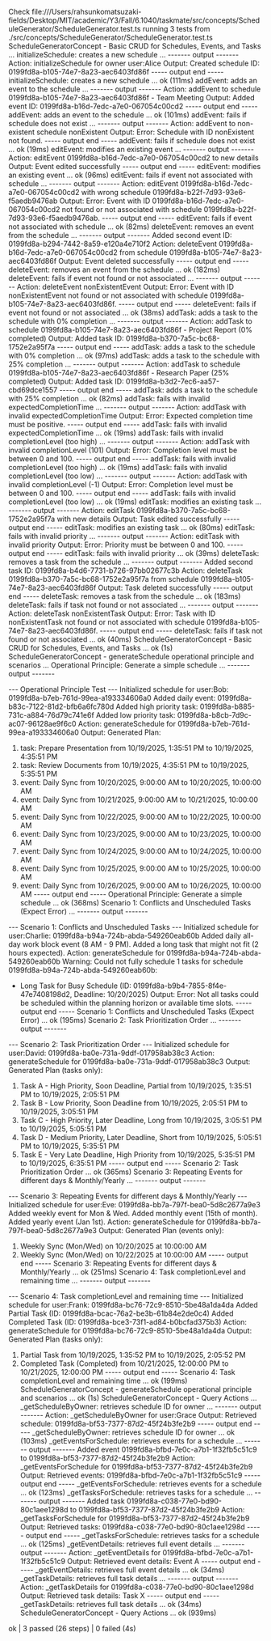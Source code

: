 Check file:///Users/rahsunkomatsuzaki-fields/Desktop/MIT/academic/Y3/Fall/6.1040/taskmate/src/concepts/ScheduleGenerator/ScheduleGenerator.test.ts
running 3 tests from ./src/concepts/ScheduleGenerator/ScheduleGenerator.test.ts
ScheduleGeneratorConcept - Basic CRUD for Schedules, Events, and Tasks ...
  initializeSchedule: creates a new schedule ...
------- output -------
Action: initializeSchedule for owner user:Alice
Output: Created schedule ID: 0199fd8a-b105-74e7-8a23-aec6403fd86f
----- output end -----
  initializeSchedule: creates a new schedule ... ok (111ms)
  addEvent: adds an event to the schedule ...
------- output -------
Action: addEvent to schedule 0199fd8a-b105-74e7-8a23-aec6403fd86f - Team Meeting
Output: Added event ID: 0199fd8a-b16d-7edc-a7e0-067054c00cd2
----- output end -----
  addEvent: adds an event to the schedule ... ok (101ms)
  addEvent: fails if schedule does not exist ...
------- output -------
Action: addEvent to non-existent schedule nonExistent
Output: Error: Schedule with ID nonExistent not found.
----- output end -----
  addEvent: fails if schedule does not exist ... ok (19ms)
  editEvent: modifies an existing event ...
------- output -------
Action: editEvent 0199fd8a-b16d-7edc-a7e0-067054c00cd2 to new details
Output: Event edited successfully
----- output end -----
  editEvent: modifies an existing event ... ok (96ms)
  editEvent: fails if event not associated with schedule ...
------- output -------
Action: editEvent 0199fd8a-b16d-7edc-a7e0-067054c00cd2 with wrong schedule 0199fd8a-b22f-7d93-93e6-f5aedb9476ab
Output: Error: Event with ID 0199fd8a-b16d-7edc-a7e0-067054c00cd2 not found or not associated with schedule 0199fd8a-b22f-7d93-93e6-f5aedb9476ab.
----- output end -----
  editEvent: fails if event not associated with schedule ... ok (82ms)
  deleteEvent: removes an event from the schedule ...
------- output -------
Added second event ID: 0199fd8a-b294-7442-8a59-e120a4e710f2
Action: deleteEvent 0199fd8a-b16d-7edc-a7e0-067054c00cd2 from schedule 0199fd8a-b105-74e7-8a23-aec6403fd86f
Output: Event deleted successfully
----- output end -----
  deleteEvent: removes an event from the schedule ... ok (182ms)
  deleteEvent: fails if event not found or not associated ...
------- output -------
Action: deleteEvent nonExistentEvent
Output: Error: Event with ID nonExistentEvent not found or not associated with schedule 0199fd8a-b105-74e7-8a23-aec6403fd86f.
----- output end -----
  deleteEvent: fails if event not found or not associated ... ok (38ms)
  addTask: adds a task to the schedule with 0% completion ...
------- output -------
Action: addTask to schedule 0199fd8a-b105-74e7-8a23-aec6403fd86f - Project Report (0% completed)
Output: Added task ID: 0199fd8a-b370-7a5c-bc68-1752e2a95f7a
----- output end -----
  addTask: adds a task to the schedule with 0% completion ... ok (97ms)
  addTask: adds a task to the schedule with 25% completion ...
------- output -------
Action: addTask to schedule 0199fd8a-b105-74e7-8a23-aec6403fd86f - Research Paper (25% completed)
Output: Added task ID: 0199fd8a-b3d2-7ec6-aa57-cbd69dce1557
----- output end -----
  addTask: adds a task to the schedule with 25% completion ... ok (82ms)
  addTask: fails with invalid expectedCompletionTime ...
------- output -------
Action: addTask with invalid expectedCompletionTime
Output: Error: Expected completion time must be positive.
----- output end -----
  addTask: fails with invalid expectedCompletionTime ... ok (19ms)
  addTask: fails with invalid completionLevel (too high) ...
------- output -------
Action: addTask with invalid completionLevel (101)
Output: Error: Completion level must be between 0 and 100.
----- output end -----
  addTask: fails with invalid completionLevel (too high) ... ok (19ms)
  addTask: fails with invalid completionLevel (too low) ...
------- output -------
Action: addTask with invalid completionLevel (-1)
Output: Error: Completion level must be between 0 and 100.
----- output end -----
  addTask: fails with invalid completionLevel (too low) ... ok (19ms)
  editTask: modifies an existing task ...
------- output -------
Action: editTask 0199fd8a-b370-7a5c-bc68-1752e2a95f7a with new details
Output: Task edited successfully
----- output end -----
  editTask: modifies an existing task ... ok (80ms)
  editTask: fails with invalid priority ...
------- output -------
Action: editTask with invalid priority
Output: Error: Priority must be between 0 and 100.
----- output end -----
  editTask: fails with invalid priority ... ok (39ms)
  deleteTask: removes a task from the schedule ...
------- output -------
Added second task ID: 0199fd8a-b4d6-7731-b726-97bb02677c3b
Action: deleteTask 0199fd8a-b370-7a5c-bc68-1752e2a95f7a from schedule 0199fd8a-b105-74e7-8a23-aec6403fd86f
Output: Task deleted successfully
----- output end -----
  deleteTask: removes a task from the schedule ... ok (183ms)
  deleteTask: fails if task not found or not associated ...
------- output -------
Action: deleteTask nonExistentTask
Output: Error: Task with ID nonExistentTask not found or not associated with schedule 0199fd8a-b105-74e7-8a23-aec6403fd86f.
----- output end -----
  deleteTask: fails if task not found or not associated ... ok (40ms)
ScheduleGeneratorConcept - Basic CRUD for Schedules, Events, and Tasks ... ok (1s)
ScheduleGeneratorConcept - generateSchedule operational principle and scenarios ...
  Operational Principle: Generate a simple schedule ...
------- output -------

--- Operational Principle Test ---
Initialized schedule for user:Bob: 0199fd8a-b7eb-761d-99ea-a193334606a0
Added daily event: 0199fd8a-b83c-7122-81d2-bfb6a6fc780d
Added high priority task: 0199fd8a-b885-731c-a884-76d79c741e6f
Added low priority task: 0199fd8a-b8cb-7d9c-ac07-96128ae9f6c0
Action: generateSchedule for 0199fd8a-b7eb-761d-99ea-a193334606a0
Output: Generated Plan:
  1. task: Prepare Presentation from 10/19/2025, 1:35:51 PM to 10/19/2025, 4:35:51 PM
  2. task: Review Documents from 10/19/2025, 4:35:51 PM to 10/19/2025, 5:35:51 PM
  3. event: Daily Sync from 10/20/2025, 9:00:00 AM to 10/20/2025, 10:00:00 AM
  4. event: Daily Sync from 10/21/2025, 9:00:00 AM to 10/21/2025, 10:00:00 AM
  5. event: Daily Sync from 10/22/2025, 9:00:00 AM to 10/22/2025, 10:00:00 AM
  6. event: Daily Sync from 10/23/2025, 9:00:00 AM to 10/23/2025, 10:00:00 AM
  7. event: Daily Sync from 10/24/2025, 9:00:00 AM to 10/24/2025, 10:00:00 AM
  8. event: Daily Sync from 10/25/2025, 9:00:00 AM to 10/25/2025, 10:00:00 AM
  9. event: Daily Sync from 10/26/2025, 9:00:00 AM to 10/26/2025, 10:00:00 AM
----- output end -----
  Operational Principle: Generate a simple schedule ... ok (368ms)
  Scenario 1: Conflicts and Unscheduled Tasks (Expect Error) ...
------- output -------

--- Scenario 1: Conflicts and Unscheduled Tasks ---
Initialized schedule for user:Charlie: 0199fd8a-b94a-724b-abda-549260eab60b
Added daily all-day work block event (8 AM - 9 PM).
Added a long task that might not fit (2 hours expected).
Action: generateSchedule for 0199fd8a-b94a-724b-abda-549260eab60b
Warning: Could not fully schedule 1 tasks for schedule 0199fd8a-b94a-724b-abda-549260eab60b:
  - Long Task for Busy Schedule (ID: 0199fd8a-b9b4-7855-8f4e-47e7408198d2, Deadline: 10/20/2025)
Output: Error: Not all tasks could be scheduled within the planning horizon or available time slots.
----- output end -----
  Scenario 1: Conflicts and Unscheduled Tasks (Expect Error) ... ok (195ms)
  Scenario 2: Task Prioritization Order ...
------- output -------

--- Scenario 2: Task Prioritization Order ---
Initialized schedule for user:David: 0199fd8a-ba0e-731a-9ddf-017958ab38c3
Action: generateSchedule for 0199fd8a-ba0e-731a-9ddf-017958ab38c3
Output: Generated Plan (tasks only):
  1. Task A - High Priority, Soon Deadline, Partial from 10/19/2025, 1:35:51 PM to 10/19/2025, 2:05:51 PM
  2. Task B - Low Priority, Soon Deadline from 10/19/2025, 2:05:51 PM to 10/19/2025, 3:05:51 PM
  3. Task C - High Priority, Later Deadline, Long from 10/19/2025, 3:05:51 PM to 10/19/2025, 5:05:51 PM
  4. Task D - Medium Priority, Later Deadline, Short from 10/19/2025, 5:05:51 PM to 10/19/2025, 5:35:51 PM
  5. Task E - Very Late Deadline, High Priority from 10/19/2025, 5:35:51 PM to 10/19/2025, 6:35:51 PM
----- output end -----
  Scenario 2: Task Prioritization Order ... ok (365ms)
  Scenario 3: Repeating Events for different days & Monthly/Yearly ...
------- output -------

--- Scenario 3: Repeating Events for different days & Monthly/Yearly ---
Initialized schedule for user:Eve: 0199fd8a-bb7a-797f-bea0-5d8c2677a9e3
Added weekly event for Mon & Wed.
Added monthly event (15th of month).
Added yearly event (Jan 1st).
Action: generateSchedule for 0199fd8a-bb7a-797f-bea0-5d8c2677a9e3
Output: Generated Plan (events only):
  1. Weekly Sync (Mon/Wed) on 10/20/2025 at 10:00:00 AM
  2. Weekly Sync (Mon/Wed) on 10/22/2025 at 10:00:00 AM
----- output end -----
  Scenario 3: Repeating Events for different days & Monthly/Yearly ... ok (251ms)
  Scenario 4: Task completionLevel and remaining time ...
------- output -------

--- Scenario 4: Task completionLevel and remaining time ---
Initialized schedule for user:Frank: 0199fd8a-bc76-72c9-8510-5be48a1da4da
Added Partial Task (ID: 0199fd8a-bcac-76a2-be3b-61b84e2de0c4)
Added Completed Task (ID: 0199fd8a-bce3-73f1-ad84-b0bcfad375b3)
Action: generateSchedule for 0199fd8a-bc76-72c9-8510-5be48a1da4da
Output: Generated Plan (tasks only):
  1. Partial Task from 10/19/2025, 1:35:52 PM to 10/19/2025, 2:05:52 PM
  2. Completed Task (Completed) from 10/21/2025, 12:00:00 PM to 10/21/2025, 12:00:00 PM
----- output end -----
  Scenario 4: Task completionLevel and remaining time ... ok (199ms)
ScheduleGeneratorConcept - generateSchedule operational principle and scenarios ... ok (1s)
ScheduleGeneratorConcept - Query Actions ...
  _getScheduleByOwner: retrieves schedule ID for owner ...
------- output -------
Action: _getScheduleByOwner for user:Grace
Output: Retrieved schedule: 0199fd8a-bf53-7377-87d2-45f24b3fe2b9
----- output end -----
  _getScheduleByOwner: retrieves schedule ID for owner ... ok (103ms)
  _getEventsForSchedule: retrieves events for a schedule ...
------- output -------
Added event 0199fd8a-bfbd-7e0c-a7b1-1f32fb5c51c9 to 0199fd8a-bf53-7377-87d2-45f24b3fe2b9
Action: _getEventsForSchedule for 0199fd8a-bf53-7377-87d2-45f24b3fe2b9
Output: Retrieved events: 0199fd8a-bfbd-7e0c-a7b1-1f32fb5c51c9
----- output end -----
  _getEventsForSchedule: retrieves events for a schedule ... ok (123ms)
  _getTasksForSchedule: retrieves tasks for a schedule ...
------- output -------
Added task 0199fd8a-c038-77e0-bd90-80c1aee1298d to 0199fd8a-bf53-7377-87d2-45f24b3fe2b9
Action: _getTasksForSchedule for 0199fd8a-bf53-7377-87d2-45f24b3fe2b9
Output: Retrieved tasks: 0199fd8a-c038-77e0-bd90-80c1aee1298d
----- output end -----
  _getTasksForSchedule: retrieves tasks for a schedule ... ok (125ms)
  _getEventDetails: retrieves full event details ...
------- output -------
Action: _getEventDetails for 0199fd8a-bfbd-7e0c-a7b1-1f32fb5c51c9
Output: Retrieved event details: Event A
----- output end -----
  _getEventDetails: retrieves full event details ... ok (34ms)
  _getTaskDetails: retrieves full task details ...
------- output -------
Action: _getTaskDetails for 0199fd8a-c038-77e0-bd90-80c1aee1298d
Output: Retrieved task details: Task X
----- output end -----
  _getTaskDetails: retrieves full task details ... ok (34ms)
ScheduleGeneratorConcept - Query Actions ... ok (939ms)

ok | 3 passed (26 steps) | 0 failed (4s)